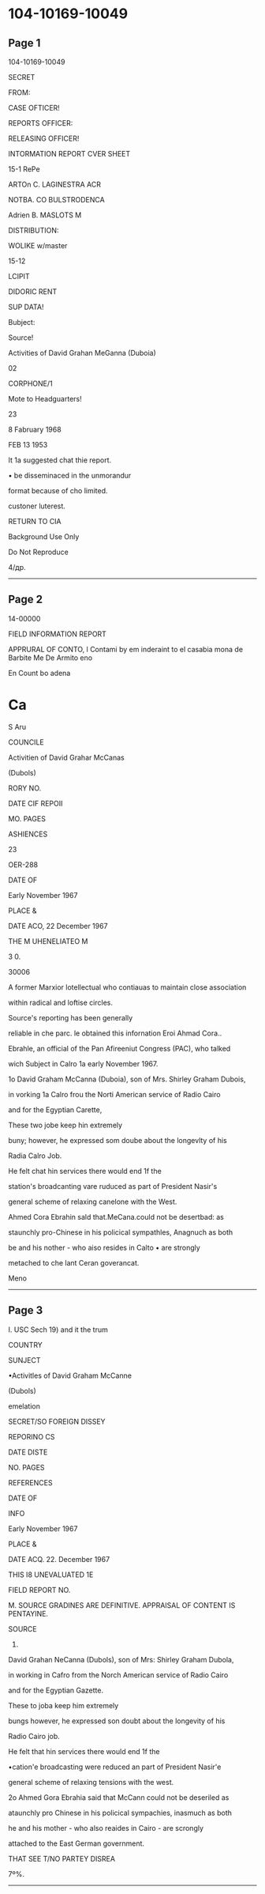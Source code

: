 # 104-10169-10049

## Page 1

104-10169-10049

SECRET

FROM:

CASE OFTICER!

REPORTS OFFICER:

RELEASING OFFICER!

INTORMATION REPORT CVER SHEET

15-1 RePe

ARTOn C. LAGINESTRA ACR

NOTBA. CO BULSTRODENCA

Adrien B. MASLOTS M

DISTRIBUTION:

WOLIKE w/master

15-12

LCIPIT

DIDORIC RENT

SUP DATA!

Bubject:

Source!

Activities of David Grahan MeGanna (Duboia)

02

CORPHONE/1

Mote to Headguarters!

23

8 Fabruary 1968

FEB 13 1953

It 1a suggested chat thie report.

• be disseminaced in the unmorandur

format because of cho limited.

custoner luterest.

RETURN TO CIA

Background Use Only

Do Not Reproduce

4/др.

---

## Page 2

14-00000

FIELD INFORMATION REPORT

APPRURAL OF CONTO, l Contami by em inderaint to el casabia mona de Barbite Me De Armito eno

En Count bo adena

# Ca

S Aru

COUNCILE

Activitien of David Grahar McCanas

(Dubols)

RORY NO.

DATE CIF REPOII

MO. PAGES

ASHIENCES

23

OER-288

DATE OF

Early November 1967

PLACE &

DATE ACO, 22 December 1967

THE M UHENELIATEO M

3 0.

30006

A former Marxior lotellectual who contiauas to maintain close association

within radical and loftise circles.

Source's reporting has been generally

reliable in che parc. le obtained this infornation Eroi Ahmad Cora..

Ebrahle, an official of the Pan Afireeniut Congress (PAC), who talked

wich Subject in Calro 1a early November 1967.

1o David Graham McCanna (Duboia), son of Mrs. Shirley Graham Dubois,

in vorking 1a Calro frou the Norti American service of Radio Cairo

and for the Egyptian Carette,

These two jobe keep hin extremely

buny; however, he expressed som doube about the longevlty of his

Radia Calro Job.

He felt chat hin services there would end 1f the

station's broadcanting vare ruduced as part of President Nasir's

general scheme of relaxing canelone with the West.

Ahmed Cora Ebrahin sald that.MeCana.could not be desertbad: as

staunchly pro-Chinese in his policical sympathles, Anagnuch as both

be and his nother - who aiso resides in Calto • are strongly

metached to che lant Ceran goverancat.

Meno

---

## Page 3

I. USC Sech 19) and it the trum

COUNTRY

SUNJECT

•Activitles of David Graham McCanne

(Dubols)

emelation

SECRET/SO FOREIGN DISSEY

REPORINO CS

DATE DISTE

NO. PAGES

REFERENCES

DATE OF

INFO

Early November 1967

PLACE &

DATE ACQ. 22. December 1967

THIS I8 UNEVALUATED 1E

FIELD REPORT NO.

M. SOURCE GRADINES ARE DEFINITIVE. APPRAISAL OF CONTENT IS PENTAYINE.

SOURCE

1.

David Grahan NeCanna (Dubols), son of Mrs: Shirley Graham Dubola,

in working in Cafro from the Norch American service of Radio Cairo

and for the Egyptian Gazette.

These to joba keep him extremely

bungs however, he expressed son doubt about the longevity of his

Radio Cairo job.

He felt that hin services there would end 1f the

•cation'e broadcasting were reduced an part of President Nasir'e

general scheme of relaxing tensions with the west.

2o Ahmed Gora Ebrahia said that McCann could not be deseriled as

ataunchly pro Chinese in his policical sympachies, inasmuch as both

he and his mother - who also reaides in Cairo - are scrongly

attached to the East German government.

THAT SEE T/NO PARTEY DISREA

7º%.

---

